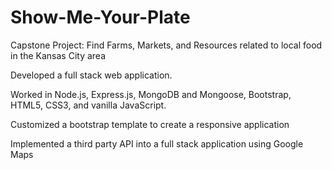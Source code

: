# Show-Me-Your-Plate
Capstone Project: Find Farms, Markets, and Resources related to local food in the Kansas City area

Developed a full stack web application.

Worked in Node.js, Express.js, MongoDB and Mongoose, Bootstrap, HTML5, CSS3, and vanilla JavaScript.

Customized a bootstrap template to create a responsive application

Implemented a third party API into a full stack application using Google Maps

